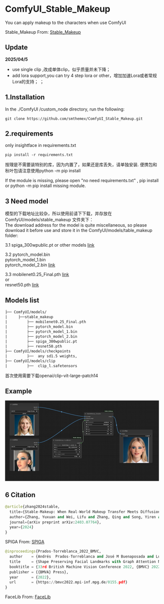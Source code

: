 # ComfyUI_Stable_Makeup
You can apply makeup to the characters when use ComfyUI

Stable_Makeup  From: [Stable_Makeup](https://github.com/Xiaojiu-z/Stable-Makeup)

Update
---
**2025/04/5**
* use single clip ,改成单体clip，似乎质量并未下降；
* add lora support,you can try 4 step lora or other，增加加速Lora或者常规Lora的支持； ； 
  


1.Installation
-----
  In the ./ComfyUI /custom_node directory, run the following:   
```
git clone https://github.com/smthemex/ComfyUI_Stable_Makeup.git
```  
  
2.requirements  
----
only insightface in requirements.txt   

```
pip install -r requirements.txt
```  
按理是不需要装特别的库，因为内置了，如果还是库丢失，请单独安装.
便携包和秋叶包请注意使用python -m pip install 

If the module is missing, please open "no need requirements.txt" , pip install or python -m pip install 
  missing module.    

3 Need  model 
----
模型的下载地址比较杂，所以使用前请下下载，并存放在ComfyUI/models/stable_makeup 文件夹下：   
The download address for the model is quite miscellaneous, so please download it before use and store it in the ComfyUI/models/table_makeup folder:  

3.1  spiga_300wpublic.pt or other models  [link](https://huggingface.co/aprados/spiga/tree/main)   

3.2  pytorch_model.bin  
     pytorch_model_1.bin  
     pytorch_model_2.bin   [link](https://drive.google.com/drive/folders/1397t27GrUyLPnj17qVpKWGwg93EcaFfg)

3.3  mobilenet0.25_Final.pth [link](https://drive.google.com/uc?export=download&id=1G3VsfgiQb16VyFnOwEVDgm2g8-9qN0-9)    
     or     
     resnet50.pth    [link](https://www.dropbox.com/s/8sxkgc9voel6ost/resnet50.pth?dl=1)  
     

Models list    
-----
```
├── ComfyUI/models/  
|     ├──stable_makeup
|         ├── mobilenet0.25_Final.pth
|         ├── pytorch_model.bin
|         ├── pytorch_model_1.bin
|         ├── pytorch_model_2.bin
|         ├── spiga_300wpublic.pt
|         ├── resnet50.pth
├── ComfyUI/models/checkpoints
|         ├──  any sd1.5 weights,
├── ComfyUI/models/clip
|         ├──  clip_l.safetensors
```
首次使用需要下载openai/clip-vit-large-patch14


Example
-----
 
 ![](https://github.com/smthemex/ComfyUI_Stable_Makeup/blob/main/example_.png)


6 Citation
------

``` python  
@article{zhang2024stable,
  title={Stable-Makeup: When Real-World Makeup Transfer Meets Diffusion Model},
  author={Zhang, Yuxuan and Wei, Lifu and Zhang, Qing and Song, Yiren and Liu, Jiaming and Li, Huaxia and Tang, Xu and Hu, Yao and Zhao, Haibo},
  journal={arXiv preprint arXiv:2403.07764},
  year={2024}
}
```
SPIGA  From: [SPIGA](https://github.com/andresprados/SPIGA)
``` python  
@inproceedings{Prados-Torreblanca_2022_BMVC,
  author    = {Andrés  Prados-Torreblanca and José M Buenaposada and Luis Baumela},
  title     = {Shape Preserving Facial Landmarks with Graph Attention Networks},
  booktitle = {33rd British Machine Vision Conference 2022, {BMVC} 2022, London, UK, November 21-24, 2022},
  publisher = {{BMVA} Press},
  year      = {2022},
  url       = {https://bmvc2022.mpi-inf.mpg.de/0155.pdf}
}
```
FaceLib  From: [FaceLib](https://github.com/sajjjadayobi/FaceLib)

